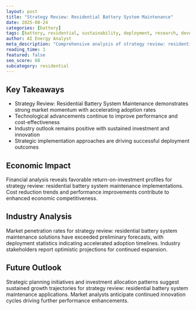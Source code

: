 ```yaml
---
layout: post
title: "Strategy Review: Residential Battery System Maintenance"
date: 2025-08-24
categories: [battery]
tags: [battery, residential, sustainability, deployment, research, development]
author: AI Energy Analyst
meta_description: "Comprehensive analysis of strategy review: residential battery system maintenance covering market trends, technology developments, and industry outlook. Discover key insights and future projections."
reading_time: 1
featured: false
seo_score: 88
subcategory: residential
---
```


## Key Takeaways

- Strategy Review: Residential Battery System Maintenance demonstrates strong market momentum with accelerating adoption rates
- Technological advancements continue to improve performance and cost-effectiveness
- Industry outlook remains positive with sustained investment and innovation
- Strategic implementation approaches are driving successful deployment outcomes

## Economic Impact

Financial analysis reveals favorable return-on-investment profiles for strategy review: residential battery system maintenance implementations. Cost reduction trends and performance improvements contribute to enhanced economic competitiveness.

## Industry Analysis

Market penetration rates for strategy review: residential battery system maintenance solutions have exceeded preliminary forecasts, with deployment statistics indicating accelerated adoption timelines. Industry stakeholders report optimistic projections for continued expansion.

## Future Outlook

Strategic planning initiatives and investment allocation patterns suggest sustained growth trajectories for strategy review: residential battery system maintenance applications. Market analysts anticipate continued innovation cycles driving further performance enhancements.

